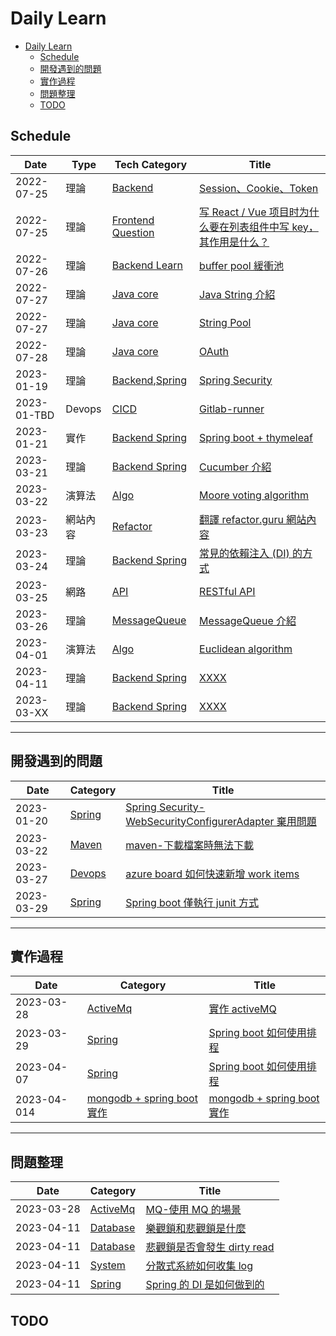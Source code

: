 # Daily Learn

- [Daily Learn](#daily-learn)
  - [Schedule](#schedule)
  - [開發遇到的問題](#開發遇到的問題)
  - [實作過程](#實作過程)
  - [問題整理](#問題整理)
  - [TODO](#todo)

## Schedule

| Date        | Type     | Tech Category                                 | Title                                                                                            |
| ----------- | -------- | --------------------------------------------- | ------------------------------------------------------------------------------------------------ |
| 2022-07-25  | 理論     | [Backend](#Backend)                           | [Session、Cookie、Token](./backend/core/core.md#Session-Cookie-Token)                            |
| 2022-07-25  | 理論     | [Frontend Question](#Frontend)                | [写 React / Vue 项目时为什么要在列表组件中写 key，其作用是什么？](#backend_q_1)                  |
| 2022-07-26  | 理論     | [Backend Learn](#Backend-Learn)               | [buffer pool 緩衝池](./backend/java/core.md#backend_java_core_buffer_pool)                       |
| 2022-07-27  | 理論     | [Java core](./backend/java/core.md)           | [Java String 介紹](./backend/java/core.md#backend_java_core_string_intro)                        |
| 2022-07-27  | 理論     | [Java core](./backend/java/core.md)           | [String Pool](./backend/java/core.md#backend_java_core_string_pool)                              |
| 2022-07-28  | 理論     | [Java core](./backend/java/core.md)           | [OAuth](#OAuth)                                                                                  |
| 2023-01-19  | 理論     | [Backend](#Backend),[Spring](#Spring)         | [Spring Security](#Spring_Security)                                                              |
| 2023-01-TBD | Devops   | [CICD](#CICD)                                 | [Gitlab-runner](#)                                                                               |
| 2023-01-21  | 實作     | [Backend Spring](./backend/java/spring/)      | [Spring boot + thymeleaf](./backend/java/spring/devlog.md#spring-boot-thymeleaf實作)             |
| 2023-03-21  | 理論     | [Backend Spring](./backend/java/spring/)      | [Cucumber 介紹](./backend/java/spring/test/cucumber.md)                                          |
| 2023-03-22  | 演算法   | [Algo](./algo/)                               | [Moore voting algorithm](./algo//algo.md)                                                        |
| 2023-03-23  | 網站內容 | [Refactor](./refactiror/)                     | [翻譯 refactor.guru 網站內容](./book/refactor.md)                                                |
| 2023-03-24  | 理論     | [Backend Spring](./backend/java/spring/)      | [常見的依賴注入 (DI) 的方式](./backend/interview/SpringQuestion.md#q常見的依賴注入-di-的方式)    |
| 2023-03-25  | 網路     | [API](./backend/api/api.md)                   | [RESTful API](./backend/api/api.md#restful-api---representational-state-transfer-表現層狀態轉移) |
| 2023-03-26  | 理論     | [MessageQueue](./backend/mq/message-queue.md) | [MessageQueue 介紹](./backend/mq/message-queue.md)                                               |
| 2023-04-01  | 演算法   | [Algo](./algo/)                               | [Euclidean algorithm](./algo/algo.md#輾轉相除法歐幾里得算法)                                     |
| 2023-04-11  | 理論     | [Backend Spring](./backend/java/spring/)      | [XXXX](./backend/java/spring/)                                                                   |
| 2023-03-XX  | 理論     | [Backend Spring](./backend/java/spring/)      | [XXXX](./backend/java/spring/)                                                                   |

---

## 開發遇到的問題

| Date       | Category          | Title                                                                                                                       |
| ---------- | ----------------- | --------------------------------------------------------------------------------------------------------------------------- |
| 2023-01-20 | [Spring](#spring) | [Spring Security-WebSecurityConfigurerAdapter 棄用問題](backend/java/spring/devlog.md#websecurityconfigureradapter棄用問題) |
| 2023-03-22 | [Maven](#Maven)   | [maven-下載檔案時無法下載](backend/java/spring/maven.md#maven-下載檔案時無法下載)                                           |
| 2023-03-27 | [Devops](#Azure)  | [azure board 如何快速新增 work items](devops/azure/azureDevops.md)                                                          |
| 2023-03-29 | [Spring](#Spring) | [Spring boot 僅執行 junit 方式](backend/java/spring/test/junit.md#spring-boot-僅執行-junit-方式)                            |

---

## 實作過程

| Date        | Category                                            | Title                                                                                    |
| ----------- | --------------------------------------------------- | ---------------------------------------------------------------------------------------- |
| 2023-03-28  | [ActiveMq](./backend/mq/)                           | [實作 activeMQ](./backend/mq/activeMQ.md)                                                |
| 2023-03-29  | [Spring](./backend/java/spring)                     | [Spring boot 如何使用排程](./backend/java/spring/task.md)                                |
| 2023-04-07  | [Spring](./backend/java/spring)                     | [Spring boot 如何使用排程](./backend/java/spring/task.md)                                |
| 2023-04-014 | [mongodb + spring boot 實作](./backend/java/spring) | [mongodb + spring boot 實作](./backend/java/spring/impl/mongodb.md#mongodb--spring-實作) |

---

## 問題整理

| Date       | Category                         | Title                                                                                        |
| ---------- | -------------------------------- | -------------------------------------------------------------------------------------------- |
| 2023-03-28 | [ActiveMq](./backend/mq/)        | [MQ-使用 MQ 的場景](./backend/mq/mqQuestion.md#q1-使用-mq-的場景)                            |
| 2023-04-11 | [Database](./db/)                | [樂觀鎖和悲觀鎖是什麼](./db/question.md#q樂觀鎖和悲觀鎖是什麼)                               |
| 2023-04-11 | [Database](./db/)                | [悲觀鎖是否會發生 dirty read](./db/question.md#q悲觀鎖是否會發生-dirty-read)                 |
| 2023-04-11 | [System](./system/)              | [分散式系統如何收集 log](./system/systemQuestion.md#q分散式系統如何收集-log)                 |
| 2023-04-11 | [Spring](./backend/java/spring/) | [Spring 的 DI 是如何做到的](./backend/java/spring/springQuestion.md#qspring的di是如何做到的) |

## TODO

<!--
#### [GitLab](#gitlab)

##### Gitlab-runner

- docker 指令

  - 查詢現在運行的 container
    `docker ps -a`

  - Remove container

    - Stop all containers
      `docker stop $(docker ps -a -q)`
    - Remove all containers
      `docker rm $(docker ps -a -q)`

  - 移除所有未使用的 Docker 項目
    `docker system prune`

  - remove 所有 image
    `docker rmi $(docker images -a -q)` -->
